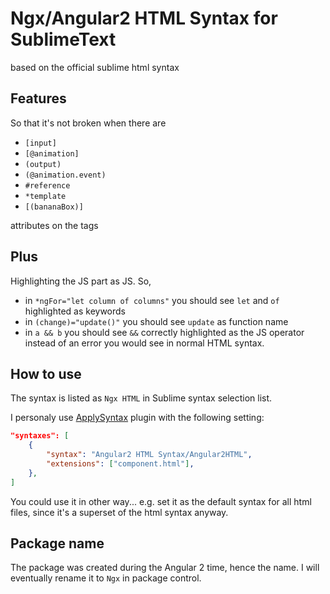 # Ngx/Angular2 HTML Syntax for SublimeText

based on the official sublime html syntax

## Features

So that it's not broken when there are

- `[input]`
- `[@animation]`
- `(output)`
- `(@animation.event)`
- `#reference`
- `*template`
- `[(bananaBox)]`

attributes on the tags

## Plus

Highlighting the JS part as JS. So,

- in `*ngFor="let column of columns"` you should see `let` and `of` highlighted as keywords
- in `(change)="update()"` you should see `update` as function name
- in `a && b` you should see `&&` correctly highlighted as the JS operator instead of an error you would see in normal HTML syntax.

## How to use

The syntax is listed as `Ngx HTML` in Sublime syntax selection list.

I personaly use [ApplySyntax](https://github.com/facelessuser/ApplySyntax) plugin
with the following setting:

```json
"syntaxes": [
    {
        "syntax": "Angular2 HTML Syntax/Angular2HTML",
        "extensions": ["component.html"],
    },
]
```

You could use it in other way...
e.g. set it as the default syntax for all html files, since it's a superset of the html syntax anyway.

## Package name

The package was created during the Angular 2 time, hence the name.
I will eventually rename it to `Ngx` in package control.
